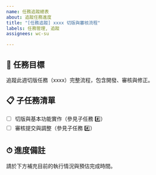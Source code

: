 ```yaml
---
name: 任務追蹤總表
about: 追蹤任務進度
title: "[任務追蹤] xxxx 切版與審核流程"
labels: 任務管理, 追蹤
assignees: wc-su

---
```


## 📌 任務目標

追蹤此週切版任務（xxxx）完整流程，包含開發、審核與修正。

## 📋 子任務清單

- [ ] 切版與基本功能實作（參見子任務 #️⃣）
- [ ] 審核提交與調整（參見子任務 #️⃣）

## ⏱ 進度備註

請於下方補充目前的執行情況與預估完成時間。
